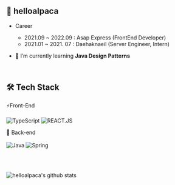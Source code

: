 ## :frog: helloalpaca

- Career
  - 2021.09 ~ 2022.09 : Asap Express (FrontEnd Developer)
  - 2021.01 ~ 2021. 07 : Daehaknaeil (Server Engineer, Intern)
 
- 🌱 I’m currently learning **Java Design Patterns**
<br/>


## 🛠 Tech Stack
⚡Front-End
<br />
<br />
![TypeScript](https://img.shields.io/badge/TypeScript-3178C6.svg?&style=flat-square&logo=TypeScript&logoColor=white)
![REACT.JS](https://img.shields.io/badge/React.js-61DAFB?style=flat-square&logo=React&logoColor=white)

💬 Back-end
<br />
<br />
![Java](https://img.shields.io/badge/Java-ED8B00?style=flat-square&logo=openjdk&logoColor=white)
![Spring](https://img.shields.io/badge/Spring-6DB33F?style=flat-square&logo=spring&logoColor=white)


<br/>
<br/>
<!--
[![Top Langs](https://github-readme-stats.vercel.app/api/top-langs/?username=helloalpaca&layout=compact)](https://github.com/anuraghazra/github-readme-stats)
-->

![helloalpaca's github stats](https://github-readme-stats.vercel.app/api?username=helloalpaca&show_icons=true&theme=tokyonight)



<!--
**helloalpaca/helloalpaca** is a ✨ _special_ ✨ repository because its `README.md` (this file) appears on your GitHub profile.

Here are some ideas to get you started:

- 🔭 I’m currently working on ...
- 🌱 I’m currently learning ...
- 👯 I’m looking to collaborate on ...
- 🤔 I’m looking for help with ...
- 💬 Ask me about ...
- 📫 How to reach me: ...
- 😄 Pronouns: ...
- ⚡ Fun fact: ...
-->
